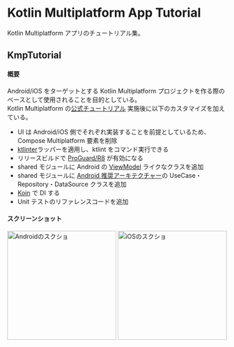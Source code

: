 Kotlin Multiplatform App Tutorial
=================================

Kotlin Multiplatform アプリのチュートリアル集。

## KmpTutorial

#### 概要

Android/iOS をターゲットとする Kotlin Multiplatform プロジェクトを作る際のベースとして使用されることを目的としている。  
Kotlin Multiplatform の[公式チュートリアル](https://www.jetbrains.com/help/kotlin-multiplatform-dev/multiplatform-create-first-app.html) 実施後に以下のカスタマイズを加えている。

- UI は Android/iOS 側でそれぞれ実装することを前提としているため、Compose Multiplatform 要素を削除
- [ktlinter](https://github.com/jeremymailen/kotlinter-gradle)ラッパーを適用し、ktlint をコマンド実行できる
- リリースビルドで [ProGuard/R8](https://developer.android.com/build/shrink-code?hl=ja)  が有効になる
- shared モジュールに Android の [ViewModel](https://developer.android.com/topic/libraries/architecture/viewmodel?hl=ja) ライクなクラスを追加
- shared モジュールに [Android 推奨アーキテクチャー](https://developer.android.com/topic/architecture?hl=ja)の UseCase・Repository・DataSource クラスを追加
- [Koin](https://insert-koin.io/) で DI する
- Unit テストのリファレンスコードを追加

#### スクリーンショット

<img src="https://github.com/user-attachments/assets/50e24aad-ef37-4db7-8980-43d86277a51a" alt="Androidのスクショ" width="250px"> <img src="https://github.com/user-attachments/assets/92c95083-85b1-4040-b2f7-b304c0b86e27" alt="iOSのスクショ" width="250px"> 


